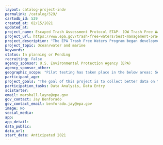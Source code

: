 ```yaml
---
layout: catalog-project-indv
permalink: /catalog/529/
cartodb_id: 529
created_at: 02/15/2021
updated_at: 
project_name: Escaped Trash Assessment Protocol ETAP- (OW Trash Free Water Program)
project_url: https://www.epa.gov/trash-free-waters/best-management-practices-tools
project_description: "The EPA Trash Free Waters Program began development of this trash assessment tool spurred by external stakeholder interest.  The need from users was twofold:  standardized methodologies for sampling and analysis of trash pollution and a more effective protocol to guide source reduction decisions. The ETAP tool is designed to support data gathering on site characteristics and provide valuable information about the context of trash in the environment. The protocol can be used in various water quality protection programs operated by EPA, states and tribal governments. The ETAP materials characterization will be compatible with data cards used by other groups (e.g., Ocean Conservancy, Marine Debris Tracker App, and Litterati) so that information about trash pollution can be linked to sustainable materials management."
project_topic: Ocean/water and marine
keywords: 
status: In planning or Pending
recruiting: False 
agency_sponsor: U.S. Environmental Protection Agency (EPA)
agency_sponsor_other: 
geographic_scope: "Pilot testing has taken place in the below areas: Seattle, WA; Mobile Bay, LA; Atlanta, GA; Kansas City; MO; Mystic River, MA; Multiple locations outside of SF, CA and multiple locations outside of LA, CA; Multiple locations along the Gulf Coast. After publication, this protocol will be available for users across the nation."
participant_age: 
project_goals: "The goal of this project is to collect better data on trash loadings and a variety of other trash characteristics to inform potential upstream sources of trash in water using EPA's Escaped Trash Assessment Protocol (ETAP)."
participation_tasks: Data Analysis, Data Entry
scistarter: 
email: marshall.layne@epa.gov
gov_contact: Jay Benforado
gov_contact_email: benforado.jay@epa.gov
image: No
social_media: 
app: 
app_detail: 
data_public: 
data_url: 
start_date: Anticipated 2021
---
```

